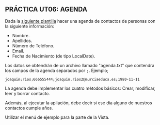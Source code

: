 ## PRÁCTICA UT06: AGENDA

Dada la [siguiente plantilla](https://github.com/joaquinalbares/programacion2223/blob/main/UT06/PRACTICA_AGENDA/AGENDA.zip) hacer una agenda de contactos de personas con la siguiente información:
- Nombre.
- Apellidos.
- Número de Teléfono.
- Email.
- Fecha de Nacimiento (de tipo LocalDate).

Los datos se obtendrán de un archivo llamado "agenda.txt" que contendra los campos de la agenda separados por `;`. Ejemplo;

```shell
joaquin;rios;666555444;joaquin.rios2@murciaeduca.es;1980-11-11
```

La agenda debe implementar los cuatro métodos básicos: Crear, modificar, leer y borrar contacto.

Además, al ejecutar la apliación, debe decir si ese día alguno de nuestros contactos cumple años.

Utilizar el menú de ejemplo para la parte de la Vista.

